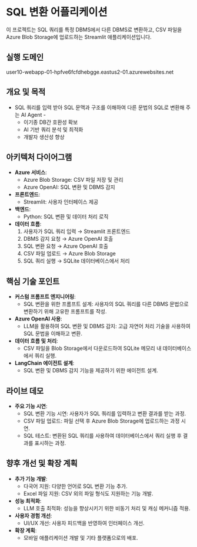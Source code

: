 # SQL 변환 어플리케이션
  
이 프로젝트는 SQL 쿼리를 특정 DBMS에서 다른 DBMS로 변환하고, CSV 파일을 Azure Blob Storage에 업로드하는 Streamlit 애플리케이션입니다.  

## 실행 도메인
user10-webapp-01-hpfve6fcfdhebgge.eastus2-01.azurewebsites.net

## 개요 및 목적
- SQL 쿼리를 입력 받아 SQL 문맥과 구조를 이해하여 다른 문법의 SQL로 변환해 주는 AI Agent  -
  - 이기종 DB간 호환성 확보
  -	AI 기반 쿼리 분석 및 최적화
  -	개발자 생산성 향상
  
## 아키텍처 다이어그램  
- **Azure 서비스**:  
  - Azure Blob Storage: CSV 파일 저장 및 관리  
  - Azure OpenAI: SQL 변환 및 DBMS 감지  
- **프론트엔드**:  
  - Streamlit: 사용자 인터페이스 제공  
- **백엔드**:  
  - Python: SQL 변환 및 데이터 처리 로직  
- **데이터 흐름**:  
  1. 사용자가 SQL 쿼리 입력 → Streamlit 프론트엔드  
  2. DBMS 감지 요청 → Azure OpenAI 호출  
  3. SQL 변환 요청 → Azure OpenAI 호출  
  4. CSV 파일 업로드 → Azure Blob Storage  
  5. SQL 쿼리 실행 → SQLite 데이터베이스에서 처리  
  
## 핵심 기술 포인트  
- **커스텀 프롬프트 엔지니어링**:  
  - SQL 변환을 위한 프롬프트 설계: 사용자의 SQL 쿼리를 다른 DBMS 문법으로 변환하기 위해 고유한 프롬프트를 작성.  
- **Azure OpenAI 사용**:  
  - LLM을 활용하여 SQL 변환 및 DBMS 감지: 고급 자연어 처리 기술을 사용하여 SQL 문법을 이해하고 변환.  
- **데이터 흐름 및 처리**:  
  - CSV 파일을 Blob Storage에서 다운로드하여 SQLite 메모리 내 데이터베이스에서 쿼리 실행.  
- **LangChain 에이전트 설계**:  
  - SQL 변환 및 DBMS 감지 기능을 제공하기 위한 에이전트 설계.  
  
## 라이브 데모  
- **주요 기능 시연**:  
  - SQL 변환 기능 시연: 사용자가 SQL 쿼리를 입력하고 변환 결과를 받는 과정.  
  - CSV 파일 업로드: 파일 선택 후 Azure Blob Storage에 업로드하는 과정 시연.  
  - SQL 테스트: 변환된 SQL 쿼리를 사용하여 데이터베이스에서 쿼리 실행 후 결과를 표시하는 과정.  
  
## 향후 개선 및 확장 계획  
- **추가 기능 개발**:  
  - 다국어 지원: 다양한 언어로 SQL 변환 기능 추가.  
  - Excel 파일 지원: CSV 외의 파일 형식도 지원하는 기능 개발.  
- **성능 최적화**:  
  - LLM 호출 최적화: 성능을 향상시키기 위한 비동기 처리 및 캐싱 메커니즘 적용.  
- **사용자 경험 개선**:  
  - UI/UX 개선: 사용자 피드백을 반영하여 인터페이스 개선.  
- **확장 계획**:  
  - 모바일 애플리케이션 개발 및 기타 플랫폼으로의 배포.  
  
